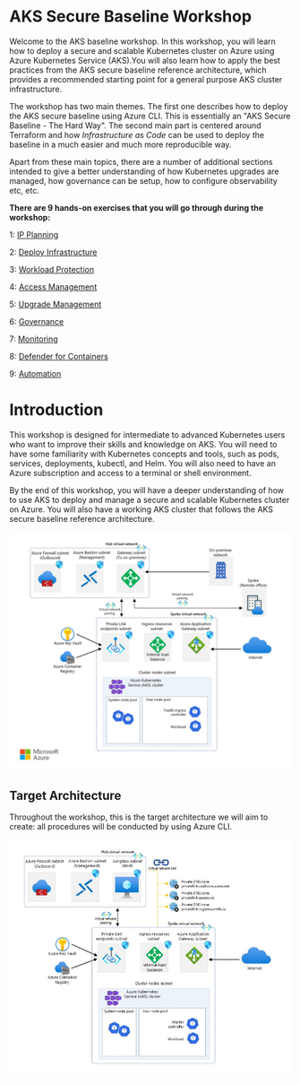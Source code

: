 # AKS Secure Baseline Workshop

Welcome to the AKS baseline workshop. In this workshop, you will learn how to deploy a secure and scalable Kubernetes cluster on Azure using Azure Kubernetes Service (AKS).You will also learn how to apply the best practices from the AKS secure baseline reference architecture, which provides a recommended starting point for a general purpose AKS cluster infrastructure. 

The workshop has two main themes. The first one describes how to deploy the AKS secure baseline using Azure CLI. This is essentially an "AKS Secure Baseline - The Hard Way". The second main part is centered around Terraform and how *Infrastructure as Code* can be used to deploy the baseline in a much easier and much more reproducible way.

Apart from these main topics, there are a number of additional sections intended to give a better understanding of how Kubernetes upgrades are managed, how governance can be setup, how to configure observability etc, etc.


**There are 9 hands-on exercises that you will go through during the workshop:**

1: <a href="01-ip-planning.md">IP Planning</a>

2: <a href="02-deploy-infrastructure.md">Deploy Infrastructure</a>

3: <a href="03-workload-protection.md">Workload Protection</a>

4: <a href="04-access-management.md">Access Management</a>

5: <a href="05-upgrade-management.md">Upgrade Management</a>

6: <a href="06-governance.md">Governance</a>

7: <a href="07-monitoring.md">Monitoring</a>

8: <a href="08-defender-for-containers.md">Defender for Containers</a>

9: <a href="09-automation.md">Automation</a>




# Introduction


This workshop is designed for intermediate to advanced Kubernetes users who want to improve their skills and knowledge on AKS. You will need to have some familiarity with Kubernetes concepts and tools, such as pods, services, deployments, kubectl, and Helm. You will also need to have an Azure subscription and access to a terminal or shell environment.

By the end of this workshop, you will have a deeper understanding of how to use AKS to deploy and manage a secure and scalable Kubernetes cluster on Azure. You will also have a working AKS cluster that follows the AKS secure baseline reference architecture.

![Screenshot](images/aks-baseline-architecture.jpg)


## Target Architecture

Throughout the workshop, this is the target architecture we will aim to create:
all procedures will be conducted by using Azure CLI.

![Screenshot](images/aks-baseline-architecture-workshop.jpg)